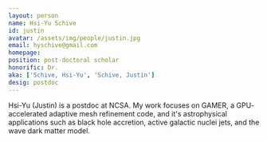 ```yaml
---
layout: person
name: Hsi-Yu Schive
id: justin
avatar: /assets/img/people/justin.jpg
email: hyschive@gmail.com
homepage: 
position: post-doctoral scholar
honorific: Dr.
aka: ['Schive, Hsi-Yu', 'Schive, Justin']
desig: postdoc
---
```


Hsi-Yu (Justin) is a postdoc at NCSA. My work focuses on GAMER, a GPU-
accelerated adaptive mesh refinement code, and it's astrophysical
applications such as black hole accretion, active galactic nuclei
jets, and the wave dark matter model.
